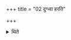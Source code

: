 +++
title = "02 दुग्ध्वा हरति"

+++

<details><summary>थिते</summary>

2. After having milked (the milker) brings the milk towards the Adhvaryu.
</details>
